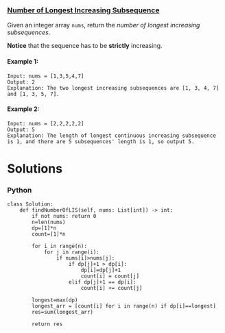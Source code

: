 ### [Number of Longest Increasing Subsequence](https://leetcode.com/problems/number-of-longest-increasing-subsequence/) <br>

Given an integer array `nums`, return the *number of longest increasing subsequences*.

**Notice** that the sequence has to be **strictly** increasing.

#### Example 1:

```
Input: nums = [1,3,5,4,7]
Output: 2
Explanation: The two longest increasing subsequences are [1, 3, 4, 7] and [1, 3, 5, 7].

```

#### Example 2:

```
Input: nums = [2,2,2,2,2]
Output: 5
Explanation: The length of longest continuous increasing subsequence is 1, and there are 5 subsequences' length is 1, so output 5.

```

# Solutions

### Python
```
class Solution:
    def findNumberOfLIS(self, nums: List[int]) -> int:
        if not nums: return 0
        n=len(nums)
        dp=[1]*n
        count=[1]*n        
        
        for i in range(n):
            for j in range(i):
                if nums[i]>nums[j]:
                    if dp[j]+1 > dp[i]:
                        dp[i]=dp[j]+1
                        count[i] = count[j]
                    elif dp[j]+1 == dp[i]:
                        count[i] += count[j]

        longest=max(dp)
        longest_arr = [count[i] for i in range(n) if dp[i]==longest]
        res=sum(longest_arr)
        
        return res
```
